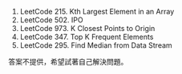 

1. LeetCode 215. Kth Largest Element in an Array
2. LeetCode 502. IPO
3. LeetCode 973. K Closest Points to Origin
4. LeetCode 347. Top K Frequent Elements
5. LeetCode 295. Find Median from Data Stream

答案不提供，希望試著自己解決問題。